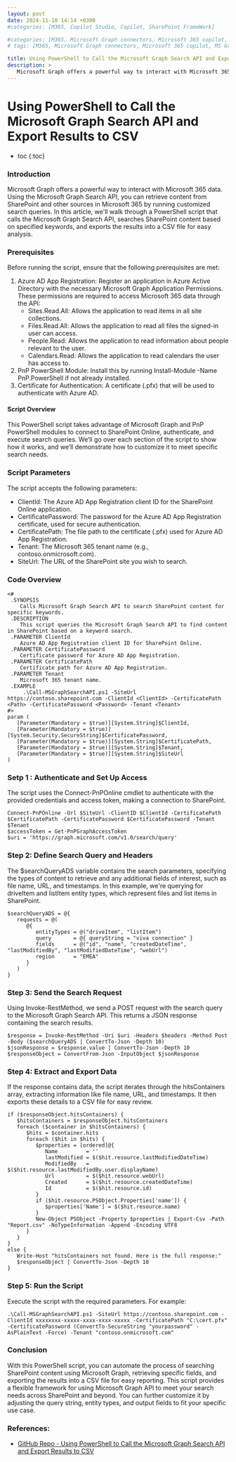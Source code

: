 ```yaml
---
layout: post
date: 2024-11-10 14:14 +0300
#categories: [M365, Copilot Studio, Copilot, SharePoint FrameWork]

#categories: [M365, Microsoft Graph connectors, Microsoft 365 copilot, m365 development]
# tags: [M365, Microsoft Graph connectors, Microsoft 365 copilot, MS Graph]

title: Using PowerShell to Call the Microsoft Graph Search API and Export Results to CSV
description: >
   Microsoft Graph offers a powerful way to interact with Microsoft 365 data. Using the Microsoft Graph Search API, you can retrieve content from SharePoint and other sources in Microsoft 365 by running customized search queries. In this article, we'll walk through a PowerShell script that calls the Microsoft Graph Search API, searches SharePoint content based on specified keywords, and exports the results into a CSV file for easy analysis.
---
```


# Using PowerShell to Call the Microsoft Graph Search API and Export Results to CSV

* toc
{:toc}


### Introduction
Microsoft Graph offers a powerful way to interact with Microsoft 365 data. Using the Microsoft Graph Search API, you can retrieve content from SharePoint and other sources in Microsoft 365 by running customized search queries. In this article, we'll walk through a PowerShell script that calls the Microsoft Graph Search API, searches SharePoint content based on specified keywords, and exports the results into a CSV file for easy analysis.


### Prerequisites
Before running the script, ensure that the following prerequisites are met:

1. Azure AD App Registration: Register an application in Azure Active Directory with the necessary Microsoft Graph Application Permissions. These permissions are required to access Microsoft 365 data through the API:
   * Sites.Read.All: Allows the application to read items in all site collections.
   * Files.Read.All: Allows the application to read all files the signed-in user can access.
   * People.Read: Allows the application to read information about people relevant to the user.
   * Calendars.Read: Allows the application to read calendars the user has access to.
2. PnP PowerShell Module: Install this by running Install-Module -Name PnP.PowerShell if not already installed.
3. Certificate for Authentication: A certificate (.pfx) that will be used to authenticate with Azure AD.

#### Script Overview
This PowerShell script takes advantage of Microsoft Graph and PnP PowerShell modules to connect to SharePoint Online, authenticate, and execute search queries. We’ll go over each section of the script to show how it works, and we’ll demonstrate how to customize it to meet specific search needs.

### Script Parameters
The script accepts the following parameters:
* ClientId: The Azure AD App Registration client ID for the SharePoint Online application.
* CertificatePassword: The password for the Azure AD App Registration certificate, used for secure authentication.
* CertificatePath: The file path to the certificate (.pfx) used for Azure AD App Registration.
* Tenant: The Microsoft 365 tenant name (e.g., contoso.onmicrosoft.com).
* SiteUrl: The URL of the SharePoint site you wish to search.


### Code Overview
```
<#
 .SYNOPSIS
    Calls Microsoft Graph Search API to search SharePoint content for specific keywords.
 .DESCRIPTION
    This script queries the Microsoft Graph Search API to find content in SharePoint based on a keyword search.
 .PARAMETER ClientId
    Azure AD App Registration client ID for SharePoint Online.
 .PARAMETER CertificatePassword
    Certificate password for Azure AD App Registration.
 .PARAMETER CertificatePath
    Certificate path for Azure AD App Registration.
 .PARAMETER Tenant
    Microsoft 365 tenant name.
 .EXAMPLE
     .\Call-MSGraphSearchAPI.ps1 -SiteUrl https://contoso.sharepoint.com -ClientId <ClientId> -CertificatePath <Path> -CertificatePassword <Password> -Tenant <Tenant>
#>
param (
   [Parameter(Mandatory = $true)][System.String]$ClientId,
   [Parameter(Mandatory = $true)][System.Security.SecureString]$CertificatePassword,
   [Parameter(Mandatory = $true)][System.String]$CertificatePath,
   [Parameter(Mandatory = $true)][System.String]$Tenant,
   [Parameter(Mandatory = $true)][System.String]$SiteUrl
)
```

### Setp 1 : Authenticate and Set Up Access
The script uses the Connect-PnPOnline cmdlet to authenticate with the provided credentials and access token, making a connection to SharePoint.

```
Connect-PnPOnline -Url $SiteUrl -ClientID $ClientId -CertificatePath $CertificatePath -CertificatePassword $CertificatePassword -Tenant $Tenant
$accessToken = Get-PnPGraphAccessToken
$uri = 'https://graph.microsoft.com/v1.0/search/query'
```

### Step 2: Define Search Query and Headers
The $searchQueryADS variable contains the search parameters, specifying the types of content to retrieve and any additional fields of interest, such as file name, URL, and timestamps. In this example, we're querying for driveItem and listItem entity types, which represent files and list items in SharePoint.

```
$searchQueryADS = @{
   requests = @(
      @{
         entityTypes = @("driveItem", "listItem")
         query       = @{ queryString = "viva connection" }
         fields      = @("id", "name", "createdDateTime", "lastModifiedBy", "lastModifiedDateTime", "webUrl")
         region      = "EMEA"
      }
   )
}
```


### Step 3: Send the Search Request
Using Invoke-RestMethod, we send a POST request with the search query to the Microsoft Graph Search API. This returns a JSON response containing the search results.

```
$response = Invoke-RestMethod -Uri $uri -Headers $headers -Method Post -Body ($searchQueryADS | ConvertTo-Json -Depth 10)
$jsonResponse = $response.value | ConvertTo-Json -Depth 10
$responseObject = ConvertFrom-Json -InputObject $jsonResponse
```


### Step 4: Extract and Export Data
If the response contains data, the script iterates through the hitsContainers array, extracting information like file name, URL, and timestamps. It then exports these details to a CSV file for easy review.

```
if ($responseObject.hitsContainers) {
   $hitsContainers = $responseObject.hitsContainers
   foreach ($container in $hitsContainers) {
      $hits = $container.hits
      foreach ($hit in $hits) {
         $properties = [ordered]@{
            Name         = ''
            lastModified = $($hit.resource.lastModifiedDateTime)
            ModifiedBy   = $($hit.resource.lastModifiedBy.user.displayName) 
            Url          = $($hit.resource.webUrl) 
            Created      = $($hit.resource.createdDateTime)
            Id           = $($hit.resource.id)
         }
         if ($hit.resource.PSObject.Properties['name']) {
            $properties['Name'] = $($hit.resource.name)
         }
         New-Object PSObject -Property $properties | Export-Csv -Path "Report.csv" -NoTypeInformation -Append -Encoding UTF8
      }
   }
}
else {
   Write-Host "hitsContainers not found. Here is the full response:"
   $responseObject | ConvertTo-Json -Depth 10
}
```

### Step 5: Run the Script
Execute the script with the required parameters. For example:


```
.\Call-MSGraphSearchAPI.ps1 -SiteUrl https://contoso.sharepoint.com -ClientId xxxxxxxx-xxxxx-xxxx-xxxx-xxxxx -CertificatePath "C:\cert.pfx" -CertificatePassword (ConvertTo-SecureString "yourpassword" -AsPlainText -Force) -Tenant "contoso.onmicrosoft.com"
```

### Conclusion
With this PowerShell script, you can automate the process of searching SharePoint content using Microsoft Graph, retrieving specific fields, and exporting the results into a CSV file for easy reporting. This script provides a flexible framework for using Microsoft Graph API to meet your search needs across SharePoint and beyond. You can further customize it by adjusting the query string, entity types, and output fields to fit your specific use case.


### References:
* [GitHub Repo - Using PowerShell to Call the Microsoft Graph Search API and Export Results to CSV](https://github.com/mohammadamer/powershell-ms-graph-search-api)